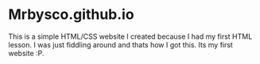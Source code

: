Mrbysco.github.io
=================

This is a simple HTML/CSS website I created because I had my first HTML lesson. 
I was just fiddling around and thats how I got this.
Its my first website :P.
